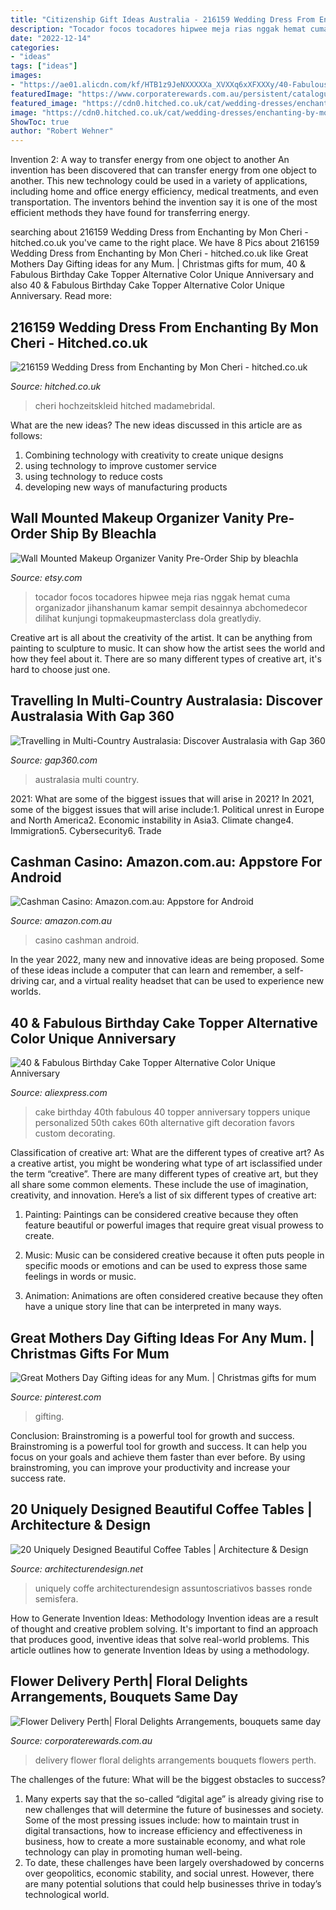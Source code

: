 ```yaml
---
title: "Citizenship Gift Ideas Australia - 216159 Wedding Dress From Enchanting By Mon Cheri"
description: "Tocador focos tocadores hipwee meja rias nggak hemat cuma organizador jihanshanum kamar sempit desainnya abchomedecor dilihat kunjungi topmakeupmasterclass dola greatlydiy"
date: "2022-12-14"
categories:
- "ideas"
tags: ["ideas"]
images:
- "https://ae01.alicdn.com/kf/HTB1z9JeNXXXXXa_XVXXq6xXFXXXy/40-Fabulous-Birthday-Cake-Topper-Alternative-Color-Unique-Anniversary-Cake-Topper-Vintage-Gift-Favors-for-40th.jpg"
featuredImage: "https://www.corporaterewards.com.au/persistent/catalogue_images/products/floralarrangementpink275800.jpg"
featured_image: "https://cdn0.hitched.co.uk/cat/wedding-dresses/enchanting-by-mon-cheri/216159--mfvo431525.jpg"
image: "https://cdn0.hitched.co.uk/cat/wedding-dresses/enchanting-by-mon-cheri/216159--mfvo431525.jpg"
ShowToc: true
author: "Robert Wehner"
---
```



Invention 2: A way to transfer energy from one object to another
An invention has been discovered that can transfer energy from one object to another. This new technology could be used in a variety of applications, including home and office energy efficiency, medical treatments, and even transportation. The inventors behind the invention say it is one of the most efficient methods they have found for transferring energy.

	

		
searching about 216159 Wedding Dress from Enchanting by Mon Cheri - hitched.co.uk you've came to the right place. We have 8 Pics about 216159 Wedding Dress from Enchanting by Mon Cheri - hitched.co.uk like Great Mothers Day Gifting ideas for any Mum. | Christmas gifts for mum, 40 &amp; Fabulous Birthday Cake Topper Alternative Color Unique Anniversary and also 40 &amp; Fabulous Birthday Cake Topper Alternative Color Unique Anniversary. Read more:
		
    
## 216159 Wedding Dress From Enchanting By Mon Cheri - Hitched.co.uk

<img loading=lazy src="https://cdn0.hitched.co.uk/cat/wedding-dresses/enchanting-by-mon-cheri/216159--mfvo431525.jpg" onerror="this.onerror=null;this.src='https://tse2.mm.bing.net/th?id=OIP.RE2pY_wTHE5IqS1WM4e4UAHaLH&amp;pid=15.1';" alt="216159 Wedding Dress from Enchanting by Mon Cheri - hitched.co.uk">

_Source: hitched.co.uk_

>cheri hochzeitskleid hitched madamebridal. 

	

What are the new ideas?
The new ideas discussed in this article are as follows:
1. Combining technology with creativity to create unique designs 
2. using technology to improve customer service 
3. using technology to reduce costs 
4. developing new ways of manufacturing products 

    
## Wall Mounted Makeup Organizer Vanity Pre-Order Ship By Bleachla

<img loading=lazy src="https://img1.etsystatic.com/102/0/7057497/il_750xN.1024525443_cbkq.jpg" onerror="this.onerror=null;this.src='https://tse1.mm.bing.net/th?id=OIP.bGB0Y6dhipsgsPU5-Csf_wHaHa&amp;pid=15.1';" alt="Wall Mounted Makeup Organizer Vanity Pre-Order Ship by bleachla">

_Source: etsy.com_

>tocador focos tocadores hipwee meja rias nggak hemat cuma organizador jihanshanum kamar sempit desainnya abchomedecor dilihat kunjungi topmakeupmasterclass dola greatlydiy. 

	

Creative art is all about the creativity of the artist. It can be anything from painting to sculpture to music. It can show how the artist sees the world and how they feel about it. There are so many different types of creative art, it's hard to choose just one.

    
## Travelling In Multi-Country Australasia: Discover Australasia With Gap 360

<img loading=lazy src="https://www.gap360.com/tpl/lib/img/private/media/dan-freeman-7zb7kuyqg1e-unsplash.jpeg" onerror="this.onerror=null;this.src='https://tse4.mm.bing.net/th?id=OIP.5_chGpRpODhZf7mf-wJJYQHaEx&amp;pid=15.1';" alt="Travelling in Multi-Country Australasia: Discover Australasia with Gap 360">

_Source: gap360.com_

>australasia multi country. 

	

2021: What are some of the biggest issues that will arise in 2021?
In 2021, some of the biggest issues that will arise include:1. Political unrest in Europe and North America2. Economic instability in Asia3. Climate change4. Immigration5. Cybersecurity6. Trade
    
## Cashman Casino: Amazon.com.au: Appstore For Android

<img loading=lazy src="https://images-na.ssl-images-amazon.com/images/I/B11gjJq35QS.png" onerror="this.onerror=null;this.src='https://tse1.mm.bing.net/th?id=OIP.tKru73cvNUJGQNn7H26XUgHaL2&amp;pid=15.1';" alt="Cashman Casino: Amazon.com.au: Appstore for Android">

_Source: amazon.com.au_

>casino cashman android. 

	

In the year 2022, many new and innovative ideas are being proposed. Some of these ideas include a computer that can learn and remember, a self-driving car, and a virtual reality headset that can be used to experience new worlds.

    
## 40 &amp; Fabulous Birthday Cake Topper Alternative Color Unique Anniversary

<img loading=lazy src="https://ae01.alicdn.com/kf/HTB1z9JeNXXXXXa_XVXXq6xXFXXXy/40-Fabulous-Birthday-Cake-Topper-Alternative-Color-Unique-Anniversary-Cake-Topper-Vintage-Gift-Favors-for-40th.jpg" onerror="this.onerror=null;this.src='https://tse2.mm.bing.net/th?id=OIP.4_FTc9QzZfPSJi-xDQho6AHaJ8&amp;pid=15.1';" alt="40 &amp; Fabulous Birthday Cake Topper Alternative Color Unique Anniversary">

_Source: aliexpress.com_

>cake birthday 40th fabulous 40 topper anniversary toppers unique personalized 50th cakes 60th alternative gift decoration favors custom decorating. 

	

Classification of creative art: What are the different types of creative art?
As a creative artist, you might be wondering what type of art isclassified under the term “creative”. There are many different types of creative art, but they all share some common elements. These include the use of imagination, creativity, and innovation. Here’s a list of six different types of creative art:
1. Painting: Paintings can be considered creative because they often feature beautiful or powerful images that require great visual prowess to create.

2. Music: Music can be considered creative because it often puts people in specific moods or emotions and can be used to express those same feelings in words or music.

3. Animation: Animations are often considered creative because they often have a unique story line that can be interpreted in many ways.


    
## Great Mothers Day Gifting Ideas For Any Mum. | Christmas Gifts For Mum

<img loading=lazy src="https://i.pinimg.com/736x/cc/25/95/cc2595083a6a2088c97195f61e0cc3b3.jpg" onerror="this.onerror=null;this.src='https://tse3.mm.bing.net/th?id=OIP.gB26gehQEiAs1FqZgWP-DAHaLH&amp;pid=15.1';" alt="Great Mothers Day Gifting ideas for any Mum. | Christmas gifts for mum">

_Source: pinterest.com_

>gifting. 

	

Conclusion: Brainstroming is a powerful tool for growth and success.
Brainstroming is a powerful tool for growth and success. It can help you focus on your goals and achieve them faster than ever before. By using brainstroming, you can improve your productivity and increase your success rate.

    
## 20 Uniquely Designed Beautiful Coffee Tables | Architecture &amp; Design

<img loading=lazy src="https://cdn.architecturendesign.net/wp-content/uploads/2014/09/20-large-wooden-coffee-table.jpeg" onerror="this.onerror=null;this.src='https://tse3.mm.bing.net/th?id=OIP.Ubi3XQvu7fueZs7ksSdR3wHaRd&amp;pid=15.1';" alt="20 Uniquely Designed Beautiful Coffee Tables | Architecture &amp; Design">

_Source: architecturendesign.net_

>uniquely coffe architecturendesign assuntoscriativos basses ronde semisfera. 

	

How to Generate Invention Ideas: Methodology
Invention ideas are a result of thought and creative problem solving. It's important to find an approach that produces good, inventive ideas that solve real-world problems. This article outlines how to generate Invention Ideas by using a methodology.

    
## Flower Delivery Perth| Floral Delights Arrangements, Bouquets Same Day

<img loading=lazy src="https://www.corporaterewards.com.au/persistent/catalogue_images/products/floralarrangementpink275800.jpg" onerror="this.onerror=null;this.src='https://tse2.mm.bing.net/th?id=OIP.73fl0cSnE8OSTal92VpSGwHaKX&amp;pid=15.1';" alt="Flower Delivery Perth| Floral Delights Arrangements, bouquets same day">

_Source: corporaterewards.com.au_

>delivery flower floral delights arrangements bouquets flowers perth. 

	

The challenges of the future: What will be the biggest obstacles to success?
1. Many experts say that the so-called “digital age” is already giving rise to new challenges that will determine the future of businesses and society. Some of the most pressing issues include: how to maintain trust in digital transactions, how to increase efficiency and effectiveness in business, how to create a more sustainable economy, and what role technology can play in promoting human well-being.
2. To date, these challenges have been largely overshadowed by concerns over geopolitics, economic stability, and social unrest. However, there are many potential solutions that could help businesses thrive in today’s technological world.

